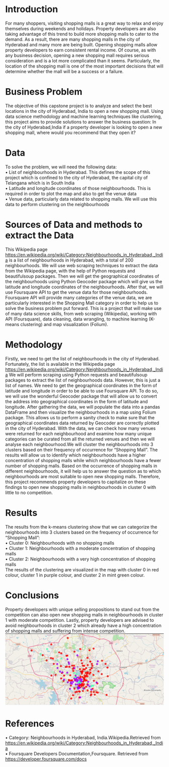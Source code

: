 # Introduction
For many shoppers, visiting shopping malls is a great way to relax and enjoy themselves during weekends and holidays. Property developers are also taking advantage of this trend to build more shopping malls to cater to the demand. As a result, there are many shopping malls in the city of Hyderabad and many more are being built. Opening shopping malls allow property developers to earn consistent rental income. Of course, as with any business decision, opening a new shopping mall requires serious consideration and is a lot more complicated than it seems. Particularly, the location of the shopping mall is one of the most important decisions that will determine whether the mall will be a success or a failure.

# Business Problem
The objective of this capstone project is to analyze and select the best locations in the city of Hyderabad, India to open a new shopping mall. Using data science methodology and machine learning techniques like clustering, this project aims to provide solutions to answer the business question: In the city of Hyderabad,India if a property developer is looking to open a new shopping mall, where would you recommend that they open it?

# Data
To solve the problem, we will need the following data: <br/>
• List of neighbourhoods in Hyderabad. This defines the scope of this project which is confined to the city of Hyderabad, the capital city of Telangana which is in South India <br/>
• Latitude and longitude coordinates of those neighbourhoods. This is required in order to plot the map and also to get the venue data <br/>
• Venue data, particularly data related to shopping malls. We will use this data to perform clustering on the neighbourhoods

# Sources of Data and methods to extract the Data
This Wikipedia page <a href="https://en.wikipedia.org/wiki/Category:Neighbourhoods_in_Hyderabad,_India">https://en.wikipedia.org/wiki/Category:Neighbourhoods_in_Hyderabad,_India</a> is a list of neighbourhoods in Hyderabad, with a total of 200 neighbourhoods. We will use web scraping techniques to extract the data from the Wikipedia page, with the help of
Python requests and beautifulsoup packages. Then we will get the geographical coordinates of the neighbourhoods using Python Geocoder package which will give us the latitude and longitude coordinates of the neighbourhoods. After that, we will use Foursquare API to get the venue data for those neighbourhoods. Foursquare API will provide many categories of the venue data, we are particularly interested in the Shopping Mall category in order to help us to solve the business problem put forward. This is a project that will make use of many data science skills, from web scraping (Wikipedia), working with API (Foursquare), data cleaning, data wrangling, to machine learning (K-means clustering) and map visualization (Folium).

# Methodology
Firstly, we need to get the list of neighbourhoods in the city of Hyderabad. Fortunately, the list is available in the Wikipedia page <a href="https://en.wikipedia.org/wiki/Category:Neighbourhoods_in_Hyderabad,_India">https://en.wikipedia.org/wiki/Category:Neighbourhoods_in_Hyderabad,_India</a> We will perform scraping using Python requests and beautifulsoup packages to extract the list of neighbourhoods data. However, this is just a list of names. We need to get the geographical coordinates in the form of latitude and longitude in order to be able to use Foursquare API. To do so, we will use the wonderful Geocoder package that will allow us to convert the address into geographical coordinates in the form of latitude and longitude. After gathering the data, we will populate the data into a pandas DataFrame and then visualize the neighbourhoods in a map using Folium package. This allows us to perform a sanity check to make sure that the geographical coordinates data returned by Geocoder are correctly plotted in the city of Hyderabad. With the data, we can check how many venues were returned for each neighbourhood and examine how many unique categories can be curated from all the returned venues and then we will analyse each neighbourhood.We will cluster the neighbourhoods into 3 clusters based on their frequency of occurrence for “Shopping Mall”. The results will allow us to identify which neighbourhoods have a higher concentration of shopping malls while which neighbourhoods have a fewer number of shopping malls. Based on the occurrence of shopping malls in different neighbourhoods, it will help us to answer the question as to which neighbourhoods are most suitable to open new shopping malls. Therefore, this project recommends property developers to capitalize on these findings to open new shopping malls in neighbourhoods in cluster 0 with little to no competition.

# Results
The results from the k-means clustering show that we can categorize the neighbourhoods into 3 clusters based on the frequency of occurrence for “Shopping Mall”:<br/>
• Cluster 0: Neighbourhoods with no shopping malls <br/>
• Cluster 1: Neighbourhoods with a moderate concentration of shopping malls <br/>
• Cluster 2: Neighbourhoods with a very high concentration of shopping malls <br/>
The results of the clustering are visualized in the map with cluster 0 in red colour, cluster 1 in purple colour, and cluster 2 in mint green colour.

# Conclusions
Property developers with unique selling propositions to stand out from the competition can also open new shopping malls in neighbourhoods in cluster 1 with moderate competition. Lastly, property developers are advised to avoid
neighbourhoods in cluster 2 which already have a high concentration of shopping malls and suffering from intense competition.
![](Week5/hyderabad_map.png)

# References
• Category: Neighbourhoods in Hyderabad, India.Wikipedia.Retrieved from <a href="https://en.wikipedia.org/wiki/Category:Neighbourhoods_in_Hyderabad,_India">https://en.wikipedia.org/wiki/Category:Neighbourhoods_in_Hyderabad,_India</a> <br/>
• Foursquare Developers Documentation,Foursquare. Retrieved from <a href="https://developer.foursquare.com/docs">https://developer.foursquare.com/docs</a>
